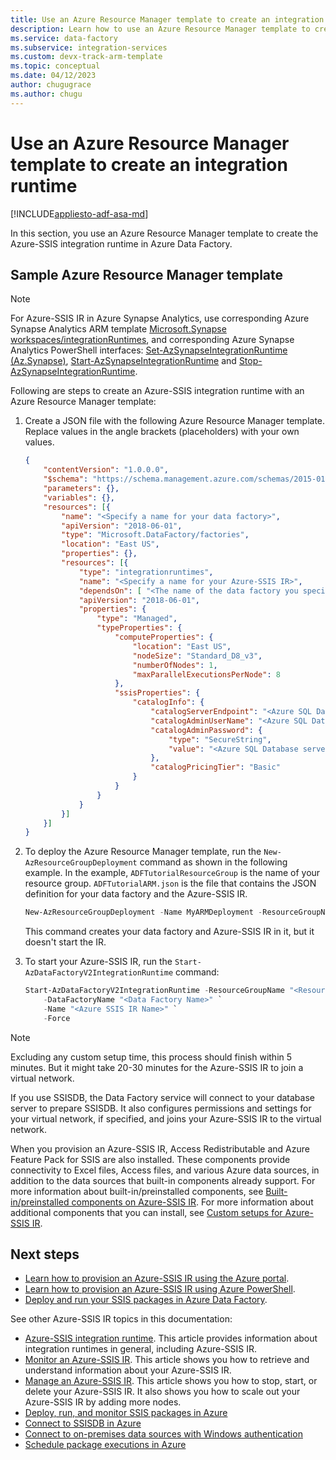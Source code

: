 ```yaml
---
title: Use an Azure Resource Manager template to create an integration runtime 
description: Learn how to use an Azure Resource Manager template to create an Azure-SSIS integration runtime in Azure Data Factory so you can deploy and run SSIS packages in Azure.
ms.service: data-factory
ms.subservice: integration-services
ms.custom: devx-track-arm-template
ms.topic: conceptual
ms.date: 04/12/2023
author: chugugrace
ms.author: chugu 
---
```


# Use an Azure Resource Manager template to create an integration runtime

[!INCLUDE[appliesto-adf-asa-md](includes/appliesto-adf-asa-md.md)]

In this section, you use an Azure Resource Manager template to create the Azure-SSIS integration runtime in Azure Data Factory. 

## Sample Azure Resource Manager template

>[!NOTE] 
> For Azure-SSIS IR in Azure Synapse Analytics, use corresponding Azure Synapse Analytics ARM template [Microsoft.Synapse workspaces/integrationRuntimes](/azure/templates/microsoft.synapse/workspaces/integrationruntimes), and corresponding Azure Synapse Analytics PowerShell interfaces: [Set-AzSynapseIntegrationRuntime (Az.Synapse)](/powershell/module/az.synapse/set-azsynapseintegrationruntime), [Start-AzSynapseIntegrationRuntime](/powershell/module/az.synapse/start-azsynapseintegrationruntime) and [Stop-AzSynapseIntegrationRuntime](/powershell/module/az.synapse/stop-azsynapseintegrationruntime).

Following are steps to create an Azure-SSIS integration runtime with an Azure Resource Manager template:

1. Create a JSON file with the following Azure Resource Manager template. Replace values in the angle brackets (placeholders) with your own values.

    ```json
    {
        "contentVersion": "1.0.0.0",
        "$schema": "https://schema.management.azure.com/schemas/2015-01-01/deploymentTemplate.json#",
        "parameters": {},
        "variables": {},
        "resources": [{
            "name": "<Specify a name for your data factory>",
            "apiVersion": "2018-06-01",
            "type": "Microsoft.DataFactory/factories",
            "location": "East US",
            "properties": {},
            "resources": [{
                "type": "integrationruntimes",
                "name": "<Specify a name for your Azure-SSIS IR>",
                "dependsOn": [ "<The name of the data factory you specified at the beginning>" ],
                "apiVersion": "2018-06-01",
                "properties": {
                    "type": "Managed",
                    "typeProperties": {
                        "computeProperties": {
                            "location": "East US",
                            "nodeSize": "Standard_D8_v3",
                            "numberOfNodes": 1,
                            "maxParallelExecutionsPerNode": 8
                        },
                        "ssisProperties": {
                            "catalogInfo": {
                                "catalogServerEndpoint": "<Azure SQL Database server name>.database.windows.net",
                                "catalogAdminUserName": "<Azure SQL Database server admin username>",
                                "catalogAdminPassword": {
                                    "type": "SecureString",
                                    "value": "<Azure SQL Database server admin password>"
                                },
                                "catalogPricingTier": "Basic"
                            }
                        }
                    }
                }
            }]
        }]
    }
    ```

2. To deploy the Azure Resource Manager template, run the `New-AzResourceGroupDeployment` command as shown in the following example. In the example, `ADFTutorialResourceGroup` is the name of your resource group. `ADFTutorialARM.json` is the file that contains the JSON definition for your data factory and the Azure-SSIS IR.

    ```powershell
    New-AzResourceGroupDeployment -Name MyARMDeployment -ResourceGroupName ADFTutorialResourceGroup -TemplateFile ADFTutorialARM.json
    ```

    This command creates your data factory and Azure-SSIS IR in it, but it doesn't start the IR.

3. To start your Azure-SSIS IR, run the `Start-AzDataFactoryV2IntegrationRuntime` command:

    ```powershell
    Start-AzDataFactoryV2IntegrationRuntime -ResourceGroupName "<Resource Group Name>" `
        -DataFactoryName "<Data Factory Name>" `
        -Name "<Azure SSIS IR Name>" `
        -Force
    ```

> [!NOTE]
> Excluding any custom setup time, this process should finish within 5 minutes. But it might take 20-30 minutes for the Azure-SSIS IR to join a virtual network.
>
> If you use SSISDB, the Data Factory service will connect to your database server to prepare SSISDB. It also configures permissions and settings for your virtual network, if specified, and joins your Azure-SSIS IR to the virtual network.
> 
> When you provision an Azure-SSIS IR, Access Redistributable and Azure Feature Pack for SSIS are also installed. These components provide connectivity to Excel files, Access files, and various Azure data sources, in addition to the data sources that built-in components already support. For more information about built-in/preinstalled components, see [Built-in/preinstalled components on Azure-SSIS IR](./built-in-preinstalled-components-ssis-integration-runtime.md). For more information about additional components that you can install, see [Custom setups for Azure-SSIS IR](./how-to-configure-azure-ssis-ir-custom-setup.md).


## Next steps

- [Learn how to provision an Azure-SSIS IR using the Azure portal](create-azure-ssis-integration-runtime-portal.md).
- [Learn how to provision an Azure-SSIS IR using Azure PowerShell](create-azure-ssis-integration-runtime-powershell.md).
- [Deploy and run your SSIS packages in Azure Data Factory](create-azure-ssis-integration-runtime-deploy-packages.md).

See other Azure-SSIS IR topics in this documentation:

- [Azure-SSIS integration runtime](concepts-integration-runtime.md#azure-ssis-integration-runtime). This article provides information about integration runtimes in general, including Azure-SSIS IR.
- [Monitor an Azure-SSIS IR](monitor-integration-runtime.md#azure-ssis-integration-runtime). This article shows you how to retrieve and understand information about your Azure-SSIS IR.
- [Manage an Azure-SSIS IR](manage-azure-ssis-integration-runtime.md). This article shows you how to stop, start, or delete your Azure-SSIS IR. It also shows you how to scale out your Azure-SSIS IR by adding more nodes.
- [Deploy, run, and monitor SSIS packages in Azure](/sql/integration-services/lift-shift/ssis-azure-deploy-run-monitor-tutorial)   
- [Connect to SSISDB in Azure](/sql/integration-services/lift-shift/ssis-azure-connect-to-catalog-database)
- [Connect to on-premises data sources with Windows authentication](/sql/integration-services/lift-shift/ssis-azure-connect-with-windows-auth) 
- [Schedule package executions in Azure](/sql/integration-services/lift-shift/ssis-azure-schedule-packages)
